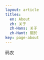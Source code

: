 ```yaml
---
layout: article
titles:
  en: About
  zh: 关于
  zh-Hans: 关于
  zh-Hant: 關於
key: page-about
---
```


码农